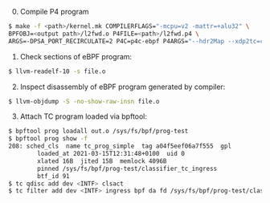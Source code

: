 0. Compile P4 program
```bash
$ make -f <path>/kernel.mk COMPILERFLAGS="-mcpu=v2 -mattr=+alu32" \
BPFOBJ=<output path>/l2fwd.o P4FILE=<path>/l2fwd.p4 \
ARGS=-DPSA_PORT_RECIRCULATE=2 P4C=p4c-ebpf P4ARGS="--hdr2Map --xdp2tc=cpumap" psa
```

1. Check sections of eBPF program:

```bash
$ llvm-readelf-10 -s file.o
```

2. Inspect disassembly of eBPF program generated by compiler:
```bash
$ llvm-objdump -S -no-show-raw-insn file.o
```

3. Attach TC program loaded via bpftool:

```bash
$ bpftool prog loadall out.o /sys/fs/bpf/prog-test
$ bpftool prog show -f
208: sched_cls  name tc_prog_simple  tag a04f5eef06a7f555  gpl
        loaded_at 2021-03-15T12:31:48+0100  uid 0
        xlated 16B  jited 15B  memlock 4096B
        pinned /sys/fs/bpf/prog-test/classifier_tc_ingress
        btf_id 91
$ tc qdisc add dev <INTF> clsact
$ tc filter add dev <INTF> ingress bpf da fd /sys/fs/bpf/prog-test/classifier_tc_ingress
```
